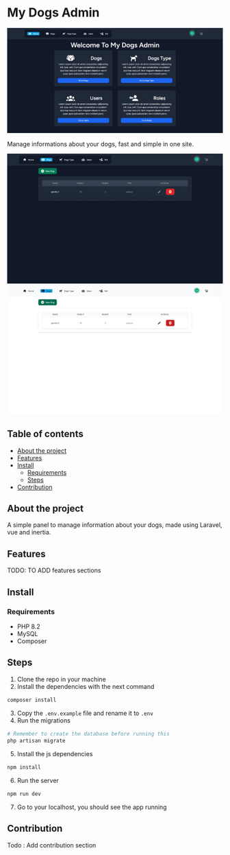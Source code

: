 # My Dogs Admin
![](./docs/dashboard.jpeg)

Manage informations about your dogs, fast and simple in one site.

![](./docs/dogs-dark.jpeg)
![](./docs/dogs-light.jpeg)

## Table of contents

- [About the project](#about-the-project)
- [Features](#features)
- [Install](#install)
    - [Requirements](#requirements)
    - [Steps](#steps)
- [Contribution](#contribution)

## About the project

A simple panel to manage information about your dogs, made using Laravel, vue and inertia.

## Features

TODO: TO ADD features sections

## Install

### Requirements
- PHP 8.2
- MySQL
- Composer

## Steps

1. Clone the repo in your machine
2. Install the dependencies with the next command

```bash
composer install
```

3. Copy the `.env.example` file and rename it to `.env`
4. Run the migrations

```bash
# Remember to create the database before running this
php artisan migrate
```

5. Install the js dependencies
```bash
npm install
```

6. Run the server
```bash
npm run dev
```

7. Go to your localhost, you should see the app running

## Contribution

Todo : Add contribution section
